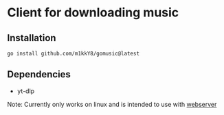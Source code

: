 # Client for downloading music

## Installation
```
go install github.com/m1kkY8/gomusic@latest
```

## Dependencies

- yt-dlp


Note: Currently only works on linux and is intended to use with [webserver](https://github.com/m1kkY8/webserver)
